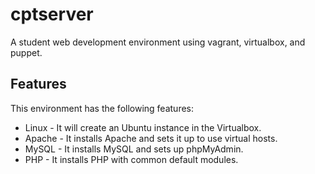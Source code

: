 cptserver
=========

A student web development environment using vagrant, virtualbox, and puppet.

Features
--------

This environment has the following features:

* Linux - It will create an Ubuntu instance in the Virtualbox.
* Apache - It installs Apache and sets it up to use virtual hosts.
* MySQL - It installs MySQL and sets up phpMyAdmin.
* PHP - It installs PHP with common default modules.
